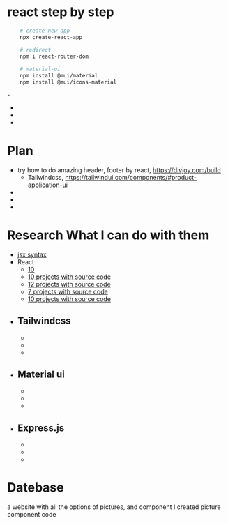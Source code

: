 # react step by step

```Bash
    # create new app
    npx create-react-app

    # redirect
    npm i react-router-dom
    
    # material-ui
    npm install @mui/material
    npm install @mui/icons-material
```


    - 
- 
- 
- 

# Plan
- try how to do amazing header, footer by react, https://divjoy.com/build
    - Tailwindcss, https://tailwindui.com/components/#product-application-ui
- 
- 
- 

# Research What I can do with them
- [jsx syntax](https://www.freecodecamp.org/news/react-cheatsheet-with-real-world-examples/)
- React
    - [10](https://reactjs.org/community/examples.html)
    - [10 projects with source code](https://www.techgeekbuzz.com/blog/react-projects-with-source-code/)
    - [12 projects with source code](https://blog.udemy.com/react-projects/)
    - [7 projects with source code](https://www.crio.do/projects/category/react-projects/)
    - [10 projects with source code](https://www.interviewbit.com/blog/react-projects/)
- Tailwindcss
    - 
    - 
    - 
    - 
- Material ui
    - 
    - 
    - 
    - 
- Express.js
    - 
    - 
    - 
    - 



# Datebase
a website with all the options of pictures, and component I created
picture 
component code